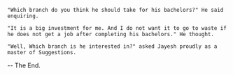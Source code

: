     "Which branch do you think he should take for his bachelors?" He said enquiring.
    
    "It is a big investment for me. And I do not want it to go to waste if he does not get a job after completing his bachelors." He thought.

    "Well, Which branch is he interested in?" asked Jayesh proudly as a master of Suggestions.

-- The End.